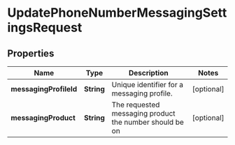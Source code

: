 

# UpdatePhoneNumberMessagingSettingsRequest

## Properties

Name | Type | Description | Notes
------------ | ------------- | ------------- | -------------
**messagingProfileId** | **String** | Unique identifier for a messaging profile. |  [optional]
**messagingProduct** | **String** | The requested messaging product the number should be on |  [optional]



